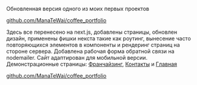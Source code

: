 Обновленная версия одного из моих первых проектов

[github.com/ManaTeWai/coffee_portfolio](https://github.com/ManaTeWai/coffee_portfolio)

Здесь все перенесено на next.js, добавлены страницы, обновлен дизайн, применены фишки некста такие как роутинг, вынесение часто повторяющихся элементов в компоненты и рендеринг страниц на стороне сервера. Добавлена рабочая форма обратной связи на nodemailer. Сайт адаптирован для мобильной версии. Демонстрационные страницы: [Франчайзинг](https://coffee-ten-psi.vercel.app/franchising), [Контакты](https://coffee-ten-psi.vercel.app/contacts) и [Главная](https://coffee-ten-psi.vercel.app/)

[github.com/ManaTeWai/coffee_portfolio](https://coffee-ten-psi.vercel.app/)
